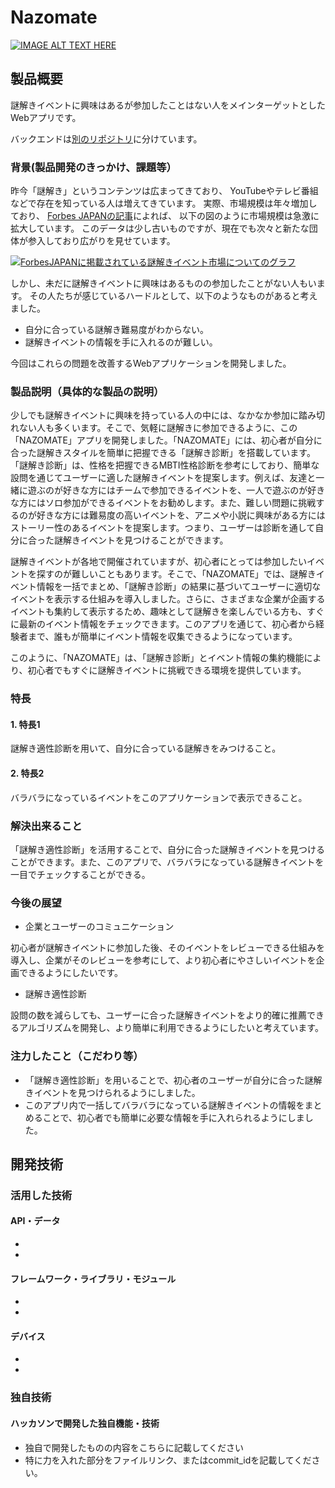 # Nazomate

[![IMAGE ALT TEXT HERE](https://jphacks.com/wp-content/uploads/2024/07/JPHACKS2024_ogp.jpg)](https://www.youtube.com/watch?v=DZXUkEj-CSI)

## 製品概要
謎解きイベントに興味はあるが参加したことはない人をメインターゲットとしたWebアプリです。

バックエンドは[別のリポジトリ](https://github.com/kou7306/tk_2437_backend)に分けています。

### 背景(製品開発のきっかけ、課題等）
昨今「謎解き」というコンテンツは広まってきており、
YouTubeやテレビ番組などで存在を知っている人は増えてきています。
実際、市場規模は年々増加しており、
[Forbes JAPANの記事](https://forbesjapan.com/articles/detail/26069)によれば、
以下の図のように市場規模は急激に拡大しています。
このデータは少し古いものですが、現在でも次々と新たな団体が参入しており広がりを見せています。

[![ForbesJAPANに掲載されている謎解きイベント市場についてのグラフ](https://images.forbesjapan.com/media/article/26069/images/editor/92dc4beff5681c3b8a76179795580094.jpg?w=640)](https://forbesjapan.com/articles/detail/26069)

しかし、未だに謎解きイベントに興味はあるものの参加したことがない人もいます。
その人たちが感じているハードルとして、以下のようなものがあると考えました。

- 自分に合っている謎解き難易度がわからない。
- 謎解きイベントの情報を手に入れるのが難しい。　

今回はこれらの問題を改善するWebアプリケーションを開発しました。


### 製品説明（具体的な製品の説明）
少しでも謎解きイベントに興味を持っている人の中には、なかなか参加に踏み切れない人も多くいます。そこで、気軽に謎解きに参加できるように、この「NAZOMATE」アプリを開発しました。「NAZOMATE」には、初心者が自分に合った謎解きスタイルを簡単に把握できる「謎解き診断」を搭載しています。「謎解き診断」は、性格を把握できるMBTI性格診断を参考にしており、簡単な設問を通じてユーザーに適した謎解きイベントを提案します。例えば、友達と一緒に遊ぶのが好きな方にはチームで参加できるイベントを、一人で遊ぶのが好きな方にはソロ参加ができるイベントをお勧めします。また、難しい問題に挑戦するのが好きな方には難易度の高いイベントを、アニメや小説に興味がある方にはストーリー性のあるイベントを提案します。つまり、ユーザーは診断を通して自分に合った謎解きイベントを見つけることができます。

謎解きイベントが各地で開催されていますが、初心者にとっては参加したいイベントを探すのが難しいこともあります。そこで、「NAZOMATE」では、謎解きイベント情報を一括でまとめ、「謎解き診断」の結果に基づいてユーザーに適切なイベントを表示する仕組みを導入しました。さらに、さまざまな企業が企画するイベントも集約して表示するため、趣味として謎解きを楽しんでいる方も、すぐに最新のイベント情報をチェックできます。このアプリを通じて、初心者から経験者まで、誰もが簡単にイベント情報を収集できるようになっています。

このように、「NAZOMATE」は、「謎解き診断」とイベント情報の集約機能により、初心者でもすぐに謎解きイベントに挑戦できる環境を提供しています。
### 特長
#### 1. 特長1
謎解き適性診断を用いて、自分に合っている謎解きをみつけること。
#### 2. 特長2
バラバラになっているイベントをこのアプリケーションで表示できること。


### 解決出来ること
「謎解き適性診断」を活用することで、自分に合った謎解きイベントを見つけることができます。また、このアプリで、バラバラになっている謎解きイベントを一目でチェックすることができる。

### 今後の展望
* 企業とユーザーのコミュニケーション
  
初心者が謎解きイベントに参加した後、そのイベントをレビューできる仕組みを導入し、企業がそのレビューを参考にして、より初心者にやさしいイベントを企画できるようにしたいです。
* 謎解き適性診断
  
設問の数を減らしても、ユーザーに合った謎解きイベントをより的確に推薦できるアルゴリズムを開発し、より簡単に利用できるようにしたいと考えています。

### 注力したこと（こだわり等）
* 「謎解き適性診断」を用いることで、初心者のユーザーが自分に合った謎解きイベントを見つけられるようにしました。
* このアプリ内で一括してバラバラになっている謎解きイベントの情報をまとめることで、初心者でも簡単に必要な情報を手に入れられるようにしました。

## 開発技術
### 活用した技術
#### API・データ
* 
* 

#### フレームワーク・ライブラリ・モジュール
* 
* 

#### デバイス
* 
* 

### 独自技術
#### ハッカソンで開発した独自機能・技術
* 独自で開発したものの内容をこちらに記載してください
* 特に力を入れた部分をファイルリンク、またはcommit_idを記載してください。
